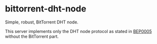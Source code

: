 # bittorrent-dht-node
Simple, robust, BitTorrent DHT node.

This server implements only the DHT node protocol as stated in [BEP0005](http://www.bittorrent.org/beps/bep_0005.html) without the BitTorrent part.
